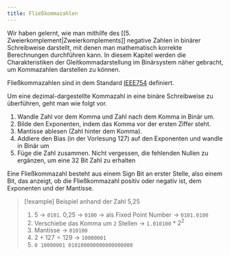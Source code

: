 ```yaml
---
title: Fließkommazahlen
---
```

Wir haben gelernt, wie man mithilfe des [[5. Zweierkomplement|Zweierkomplements]] negative Zahlen in binärer Schreibweise darstellt, mit denen man mathematisch korrekte Berechnungen durchführen kann. In diesem Kapitel werden die Charakteristiken der Gleitkommadarstellung im Binärsystem näher gebracht, um Kommazahlen darstellen zu können. 

Fließkommazahlen sind in dem Standard [IEEE754](https://en.wikipedia.org/wiki/IEEE_754) definiert.

Um eine dezimal-dargestellte Kommazahl in eine binäre Schreibweise zu überführen, geht man wie folgt vor.

1. Wandle Zahl vor dem Komma und Zahl nach dem Komma in Binär um.
2. Bilde den Exponenten, indem das Komma vor der ersten Ziffer steht.
3. Mantisse ablesen (Zahl hinter dem Komma).
4. Addiere den Bias (in der Vorlesung 127) auf den Exponenten und wandle in Binär um
5. Füge die Zahl zusammen. Nicht vergessen, die fehlenden Nullen zu ergänzen, um eine 32 Bit Zahl zu erhalten

Eine Fließkommazahl besteht aus einem Sign Bit an erster Stelle, also einem Bit, das anzeigt, ob die Fließkommazahl positiv oder negativ ist, dem Exponenten und der Mantisse.

> [!example] Beispiel anhand der Zahl 5,25
> 1. 5 -> `0101`. 0,25 -> `0100`
> 	 -> als Fixed Point Number -> `0101.0100`
> 2. Verschiebe das Komma um `2` Stellen -> `1.010100` * $2^2$
> 3. Mantisse -> `010100`
> 4. $2+127=129$ -> `10000001`
> 5. `0 10000001 010100000000000000000`
